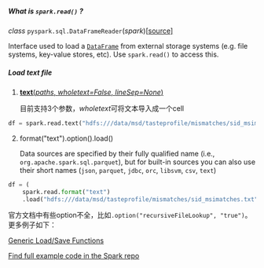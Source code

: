 ##### What is  `spark.read()` ?

*class* `pyspark.sql.DataFrameReader`(*spark*)[[source\]](https://spark.apache.org/docs/latest/api/python/_modules/pyspark/sql/readwriter.html#DataFrameReader)

Interface used to load a [`DataFrame`](https://spark.apache.org/docs/latest/api/python/pyspark.sql.html#pyspark.sql.DataFrame) from external storage systems (e.g. file systems, key-value stores, etc). Use `spark.read()` to access this.

##### Load text file

1. [**text**(*paths*, *wholetext=False*, *lineSep=None*)](https://spark.apache.org/docs/latest/api/python/_modules/pyspark/sql/readwriter.html#DataFrameReader.text) 

   目前支持3个参数，*wholetext*可将文本导入成一个cell

```python
df = spark.read.text("hdfs:///data/msd/tasteprofile/mismatches/sid_msimatches.txt")
```

2. format("text").option().load()

   Data sources are specified by their fully qualified name (i.e., `org.apache.spark.sql.parquet`), but for built-in sources you can also use their short names (`json`, `parquet`, `jdbc`, `orc`, `libsvm`, `csv`, `text`)

```python
df = (
    spark.read.format("text")
    .load("hdfs:///data/msd/tasteprofile/mismatches/sid_msimatches.txt")
```

官方文档中有些option不全，比如`.option("recursiveFileLookup", "true")`。更多例子如下：

[Generic Load/Save Functions](https://spark.apache.org/docs/latest/sql-data-sources-load-save-functions.html)

[Find full example code in the Spark repo](https://github.com/apache/spark/blob/master/examples/src/main/python/sql/datasource.py)

